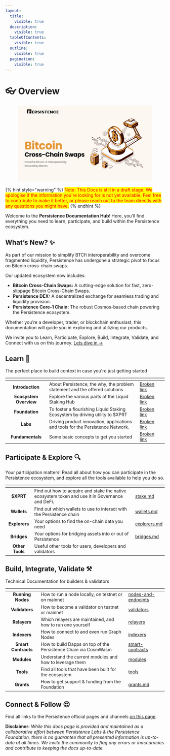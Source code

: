 ```yaml
---
layout:
  title:
    visible: true
  description:
    visible: true
  tableOfContents:
    visible: true
  outline:
    visible: true
  pagination:
    visible: true
---
```


# 👓 Overview

<figure><img src=".gitbook/assets/Frame.png" alt=""><figcaption></figcaption></figure>

{% hint style="warning" %}
<mark style="color:red;">Note: This Docs is still in a draft stage. We apologise if the information you're looking for is not yet available. Feel free to contribute to make it better, or please reach out to the team directly with any questions you might have.</mark>&#x20;
{% endhint %}

Welcome to the **Persistence Documentation Hub**! Here, you’ll find everything you need to learn, participate, and build within the Persistence ecosystem.

## What’s New? ✨

As part of our mission to simplify BTCfi interoperability and overcome fragmented liquidity, Persistence has undergone a strategic pivot to focus on Bitcoin cross-chain swaps.

Our updated ecosystem now includes:

* **Bitcoin Cross-Chain Swaps:** A cutting-edge solution for fast, zero-slippage Bitcoin Cross-Chain Swaps.
* **Persistence DEX:** A decentralized exchange for seamless trading and liquidity provision.
* **Persistence Core-1 Chain:** The robust Cosmos-based chain powering the Persistence ecosystem.

Whether you’re a developer, trader, or blockchain enthusiast, this documentation will guide you in exploring and utilizing our products.

We invite you to Learn, Participate, Explore, Build, Integrate, Validate, and Connect with us on this journey. [Lets dive in ->](persistence-ecosystem.md)

## Learn 📖

The perfect place to build context in case you're just getting started

<table data-view="cards"><thead><tr><th align="center"></th><th></th><th data-hidden data-card-target data-type="content-ref"></th><th data-hidden data-card-cover data-type="files"></th></tr></thead><tbody><tr><td align="center"><strong>Introduction</strong></td><td>About Persistence, the why, the problem statement and the offered solutions</td><td><a href="broken-reference">Broken link</a></td><td></td></tr><tr><td align="center"><strong>Ecosystem Overview</strong></td><td>Explore the various parts of the Liquid Staking Hub</td><td><a href="broken-reference">Broken link</a></td><td></td></tr><tr><td align="center"><strong>Foundation</strong></td><td>To foster a flourishing Liquid Staking Ecosystem by driving utility to $XPRT</td><td><a href="broken-reference">Broken link</a></td><td></td></tr><tr><td align="center"><strong>Labs</strong></td><td>Driving product innovation, applications and tools for the Persistence Network. </td><td><a href="broken-reference">Broken link</a></td><td></td></tr><tr><td align="center"><strong>Fundamentals</strong></td><td>Some basic concepts to get you started</td><td><a href="broken-reference">Broken link</a></td><td></td></tr></tbody></table>

## Participate & Explore 🔍

Your participation matters! Read all about how you can participate in the Persistence ecosystem, and explore all the tools available to help you do so. &#x20;

<table data-view="cards"><thead><tr><th align="center"></th><th></th><th data-hidden data-card-target data-type="content-ref"></th></tr></thead><tbody><tr><td align="center"><strong>$XPRT</strong></td><td>Find out how to acquire and stake the native ecosystem token and use it in Governance and DeFi.</td><td><a href="participate/xprt/stake.md">stake.md</a></td></tr><tr><td align="center"><strong>Wallets</strong></td><td>Find out which wallets to use to interact with the Persistence chain</td><td><a href="participate/wallets.md">wallets.md</a></td></tr><tr><td align="center"><strong>Explorers</strong></td><td>Your options to find the on-chain data you need</td><td><a href="participate/explorers.md">explorers.md</a></td></tr><tr><td align="center"><strong>Bridges</strong></td><td>Your options for bridging assets into or out of Persistence</td><td><a href="participate/bridges.md">bridges.md</a></td></tr><tr><td align="center"><strong>Other Tools</strong></td><td>Useful other tools for users, developers and validators</td><td></td></tr></tbody></table>

## Build, Integrate, Validate ⚒️

Technical Documentation for builders & validators

<table data-view="cards"><thead><tr><th align="center"></th><th></th><th data-hidden data-card-target data-type="content-ref"></th></tr></thead><tbody><tr><td align="center"><strong>Running Nodes</strong></td><td>How to run a node locally, on testnet or on mainnet</td><td><a href="build/nodes-and-endpoints/">nodes-and-endpoints</a></td></tr><tr><td align="center"><strong>Validators</strong></td><td>How to become a validator on testnet or mainnet</td><td><a href="build/validators/">validators</a></td></tr><tr><td align="center"><strong>Relayers</strong></td><td>Which relayers are maintained, and how to run one yourself</td><td><a href="build/relayers/">relayers</a></td></tr><tr><td align="center"><strong>Indexers</strong></td><td>How to connect to and even run Graph Nodes</td><td><a href="build/indexers/">indexers</a></td></tr><tr><td align="center"><strong>Smart Contracts</strong></td><td>How to build Dapps on top of the Persistence Chain via CosmWasm</td><td><a href="build/smart-contracts/">smart-contracts</a></td></tr><tr><td align="center"><strong>Modules</strong></td><td>Understand the current modules and how to leverage them</td><td><a href="build/modules/">modules</a></td></tr><tr><td align="center"><strong>Tools</strong></td><td>Find all tools that have been built for the ecosystem</td><td><a href="build/tools/">tools</a></td></tr><tr><td align="center"><strong>Grants</strong></td><td>How to get support &#x26; funding from the Foundation</td><td><a href="build/grants.md">grants.md</a></td></tr></tbody></table>

## Connect & Follow 😍

Find all links to the Persistence official pages and channels [on this page](connect-and-follow.md).

**Disclaimer:** _While this docs page is provided and maintained as a collaborative effort between Persistence Labs & the Persistence Foundation, there is no guarantee that all presented information is up-to-date at all times. We invite the community to flag any errors or inaccuracies and contribute to keeping the docs up-to-date._&#x20;
